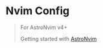 # Nvim Config

> For AstroNvim v4+
>
> Getting started with [AstroNvim](https://github.com/AstroNvim/AstroNvim)
>

